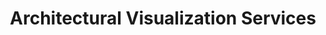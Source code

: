 ---
title: Architectural Visualization Services
description: Whether you need a 3d rendering for renovation, dream home project or even large project visualization. Inteck3d can work with you to help you vi
bannerh1: Our Services
layout: services

Service1: Drafting/House Plans
Service1_desc: "When starting a new project, you want to be confident that you will be satisfied with the result before the building starts! Inteck3d’s services help you identify and solve problems before you get started and give you peace of mind that you WILL indeed be satisfied.<br><br>The problem solving starts in 2D drafting. Our software allows us to make 2D drawings while simultaneously creating 3D images...and 3D solutions. We can make an exact representation of your building project on a 2D page and in virtual reality. And our sophisticated Chief Architect software comes with a fully equipped library with everything from moldings to faucets to help you visualize every last detail. Here we’ll help you iron out the problems and give you a flawless construction document ready for your builder.<br><br>Are you already familiar with Chief Architect but you need some help finalizing your chief .plan file or creating an efficient default template? We’re here for you! We specialize in this software and we can help draft, fix files, create custom templates, and code Ruby programmable macros inside Chief Architect. Take advantage of our specialists - save yourself a headache and streamline your workflow today!"

service2: Home Visualization
service2_desc: "Do you have a vision for your dream home but you’re getting lost in floor plans and 2D drafts? What if you could visualize it without risking expensive errors in construction?<br><br>Our 3D rendered images and tours will help you know exactly what your space is going to look like. You can custom dimensions based on your needs, like moving walls or expanding a hallway or doorway so your couch or king sized mattress can fit through. Problem solving in the visual world is a lot less expensive than fixing problems in real life!<br><br>Aside from identifying problems, Inteck3d’s services are a designer’s dream! Our software allows you to visualize different styles by swapping out different materials, colour sets, countertops, floorplans, and lighting all on the spot. Want to know how brick tiles will look instead of marble? We can do that! Experiment everything from wood plank size, tile layouts, cuts, crown moldings, cabinetry, door handles, hinges, lighting fixtures, placements, paint, carpet, stairs, railings...the works!<br><br>Our program, Chief Architect, has an extensive library of furniture and appliances but we can also import data into it as well, meaning you can see what your actual furniture will look like in your dream home!"


service3: Large Project Visualization
service3_desc: "Inteck3d is designed for residential projects, both small projects and large condo and housing developments. Our past projects have included visualizing 80 homes on a plot and a condo complex of over 400 units. We can help you visualize a tasteful design on a set budget that can be produced at high volume, and quickly so you can sell or land tenants fast.<br><br>Our Platinum renders are a perfect fit to help you market a professional, detailed, and stunning image to potential prospects before construction is even finished. These high class images and video renders can showcase your properties long before the last coat of paint is applied and dry. A 360 Tour is another excellent resource to let your prospects slowly tour a virtual version of your space and imagine themselves in it, making it their home.<br><br>Use Inteck3d’s services today to help you find buyers or renters for your properties before construction is complete. Then moving day can be right after the finishing touches are applied on the house...and you can congratulate yourself on not only providing an excellent product but also being efficient and saving money."

cta: QUESTIONS ABOUT OUR SERVICES?
cta_sub: 
cta_link: /contact
---